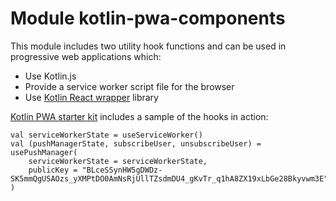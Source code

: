 # Module kotlin-pwa-components

This module includes two utility hook functions and can be used in progressive web applications which:
* Use Kotlin.js
* Provide a service worker script file for the browser
* Use [Kotlin React wrapper](https://github.com/JetBrains/kotlin-wrappers/tree/master/kotlin-react) library

[Kotlin PWA starter kit](https://github.com/grantas33/Kotlin-PWA-starter-kit) includes a sample of the hooks in action:

```
val serviceWorkerState = useServiceWorker()
val (pushManagerState, subscribeUser, unsubscribeUser) = usePushManager(
    serviceWorkerState = serviceWorkerState,
    publicKey = "BLceSSynHW5gDWDz-SK5mmQgUSAOzs_yXMPtDO0AmNsRjUllTZsdmDU4_gKvTr_q1hA8ZX19xLbGe28Bkyvwm3E"
)
```
